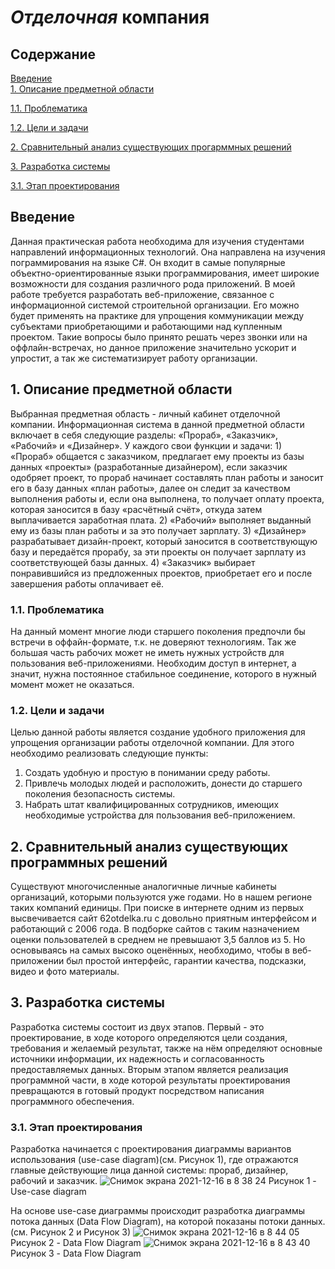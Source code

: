 # _Отделочная_ компания
## Содержание  
 [Введение](#introduction)  
 [1. Описание предметной области](#domainDescription) 
 
 [1.1. Проблематика](#problematic) 
 
 [1.2. Цели и задачи](#goals) 
 
 [2. Сравнительный анализ существующих прогарммных решений](#existingSoftware)  

 [3. Разработка системы](#development)
 
 [3.1. Этап проектирования](#designing)
 
 
 <a name="introduction"/>

 ## Введение
 Данная практическая работа необходима для изучения студентами направлений информационных технологий. Она направлена на изучения пограммирования на языке С#. Он входит в самые популярные объектно-ориентированные языки программирования, имеет широкие возможности для создания различного рода приложений. В моей работе требуется разработать веб-приложение, связанное с информационной системой строительной организации. Его можно будет применять на практике для упрощения коммуникации между субъектами приобретающими и работающими над купленным проектом. Такие вопросы было принято решать через звонки или на оффлайн-встречах, но данное приложение значительно ускорит и упростит, а так же систематизирует работу организации.
 
 
 <a name="domainDescription"/>

 ## 1. Описание предметной области
 Выбранная предметная область - личный кабинет отделочной компании. Информационная система в данной предметной области включает в себя следующие разделы: «Прораб», «Заказчик», «Рабочий» и «Дизайнер». У каждого свои функции и задачи: 1) «Прораб» общается с заказчиком, предлагает ему проекты из базы данных «проекты» (разработанные дизайнером), если заказчик одобряет проект, то прораб начинает составлять план работы и заносит его в базу данных «план работы», далее он следит за качеством выполнения работы и, если она выполнена, то получает оплату проекта, которая заносится в базу «расчётный счёт», откуда затем выплачивается заработная плата. 2) «Рабочий» выполняет выданный ему из базы план работы и за это получает зарплату. 3) «Дизайнер» разрабатывает дизайн-проект, который заносится в соответствующую базу и передаётся прорабу, за эти проекты он получает зарплату из соответствующей базы данных. 4) «Заказчик» выбирает понравившийся из предложенных проектов, приобретает его и после завершения работы оплачивает её.  
 
 
 <a name="existingSoftware"/>
 
 ### 1.1. Проблематика 
На данный момент многие люди старшего поколения предпочли бы встречи в оффайн-формате, т.к. не доверяют технологиям. Так же большая часть рабочих может не иметь нужных устройств для пользования веб-приложениями. Необходим доступ в интернет, а значит, нужна постоянное стабильное соединение, которого в нужный момент может не оказаться. 
 
 <a name = "problematic"/>
 
 ### 1.2. Цели и задачи
 
 Целью данной работы является создание удобного приложения для упрощения организации работы отделочной компании.
Для этого необходимо реализовать следующие пункты:
1.	Создать удобную и простую в понимании среду работы.
2.	Привлечь молодых людей и расположить, донести до старшего поколения безопасность системы.
3.	Набрать штат квалифицированных сотрудников, имеющих необходимые устройства для пользования веб-приложением.  

 <a name="goals"/>

 ## 2. Сравнительный анализ существующих программных решений
Существуют многочисленные аналогичные личные кабинеты организаций, которыми пользуются уже годами. Но в нашем регионе таких компаний единицы. При поиске в интернете одним из первых высвечивается сайт 62otdelka.ru с довольно приятным интерфейсом и работающий с 2006 года. В подборке сайтов с таким назначением оценки пользователей в среднем не превышают 3,5 баллов из 5. Но основываясь на самых высоко оценённых, необходимо, чтобы в веб-приложении был простой интерфейс, гарантии качества, подсказки, видео и фото материалы. 

<a name="existingSoftware"/>

## 3. Разработка системы
Разработка системы состоит из двух этапов. Первый - это проектирование, в ходе которого определяются цели создания, требования и желаемый результат, также на нём определяют основные источники информации, их надежность и согласованность предоставляемых данных. Вторым этапом является реализация программной части, в ходе которой результаты проектирования превращаются в готовый продукт посредством написания программного обеспечения.

<a name="development"/>

### 3.1. Этап проектирования
Разработка начинается с проектирования диаграммы вариантов использования (use-case diagram)(см. Рисунок 1), где отражаются главные действующие лица данной системы: прораб, дизайнер, рабочий и заказчик.
![Снимок экрана 2021-12-16 в 8 38 24](https://user-images.githubusercontent.com/91217659/146314488-fc0894bc-a2fb-485d-b971-546bc4182097.png)
Рисунок 1 - Use-case diagram

На основе use-case диаграммы происходит разработка диаграммы потока данных (Data Flow Diagram), на которой показаны потоки данных.(см. Рисунок 2 и Рисунок 3)
![Снимок экрана 2021-12-16 в 8 44 05](https://user-images.githubusercontent.com/91217659/146315091-1237edaa-7f30-4998-9d5f-a40a014b9933.png)
Рисунок 2 - Data Flow Diagram
![Снимок экрана 2021-12-16 в 8 43 40](https://user-images.githubusercontent.com/91217659/146315147-1231d4f7-1c51-4035-9f42-4d91a617f029.png)
Рисунок 3 - Data Flow Diagram


<a name="designing"/>


